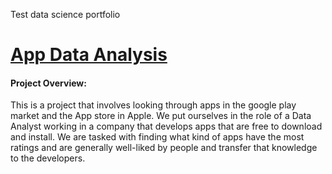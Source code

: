 Test data science portfolio

# [App Data Analysis](https://github.com/Tj-dev-py/Data_Science_Repository/blob/main/App%20Data%20Analysis%20.ipynb)
#### Project Overview:
This is a project that involves looking through apps in the google play market and the App store in Apple. We put ourselves in the role of a Data Analyst working in a company that develops apps that are free to download and install. We are tasked with finding what kind of apps have the most ratings and are generally well-liked by people and transfer that knowledge to the developers.
